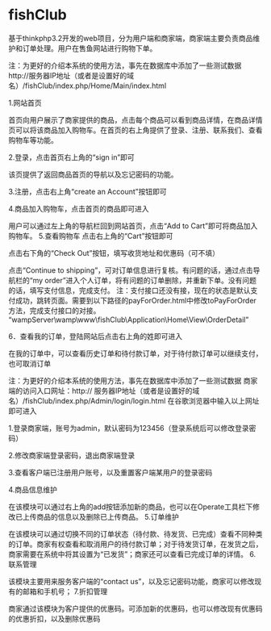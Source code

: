 # fishClub
基于thinkphp3.2开发的web项目，分为用户端和商家端，商家端主要负责商品维护和订单处理。用户在售鱼网站进行购物下单。

注：为更好的介绍本系统的使用方法，事先在数据库中添加了一些测试数据
http://服务器IP地址（或者是设置好的域名）/fishClub/index.php/Home/Main/index.html

1.网站首页

首页向用户展示了商家提供的商品，点击每个商品可以看到商品详情，在商品详情页可以将该商品加入购物车。在首页的右上角提供了登录、注册、联系我们、查看购物车等功能。

2.登录，点击首页右上角的“sign in”即可

该页提供了返回商品首页的导航以及忘记密码的功能。

3.注册，点击右上角“create an Account”按钮即可


4.商品加入购物车，点击首页的商品即可进入

用户可以通过左上角的导航栏回到网站首页，点击“Add to Cart”即可将商品加入购物车。
5.查看购物车
点击右上角的“Cart”按钮即可

点击右下角的“Check Out”按钮，填写收货地址和优惠码（可不填）

点击“Continue to shipping”，可对订单信息进行复核。有问题的话，通过点击导航栏的“my order”进入个人订单，将有问题的订单删除，并重新下单。没有问题的话，填写支付信息，完成支付。
注：支付接口还没有接，现在的状态是默认支付成功，跳转页面。需要到以下路径的payForOrder.html中修改toPayForOrder方法，完成支付接口的对接。
“wampServer\wamp\www\fishClub\Application\Home\View\OrderDetail”

6．查看我的订单，登陆网站后点击右上角的姓即可进入


在我的订单中，可以查看历史订单和待付款订单，对于待付款订单可以继续支付，也可取消订单

注：为更好的介绍本系统的使用方法，事先在数据库中添加了一些测试数据
商家端的访问入口网址：http:// 服务器IP地址（或者是设置好的域名）/fishClub/index.php/Admin/login/login.html  在谷歌浏览器中输入以上网址即可进入

1.登录商家端，账号为admin，默认密码为123456（登录系统后可以修改登录密码）

2.修改商家端登录密码，退出商家端登录

3.查看客户端已注册用户账号，以及重置客户端某用户的登录密码

4.商品信息维护

在该模块可以通过右上角的add按钮添加新的商品，也可以在Operate工具栏下修改已上传商品的信息以及删除已上传商品。
5.订单维护

在该模块可以通过切换不同的订单状态（待付款、待发货、已完成）查看不同种类的订单。商家有权查看和取消用户的待付款订单；对于待发货订单，在发货之后，商家需要在系统中将其设置为“已发货”；商家还可以查看已完成订单的详情。
6.联系管理

该模块主要用来服务客户端的“contact us”，以及忘记密码功能，商家可以修改现有的邮箱和手机号；
7.折扣管理

商家通过该模块为客户提供的优惠码。可添加新的优惠码，也可以修改现有优惠码的优惠折扣，以及删除优惠码
